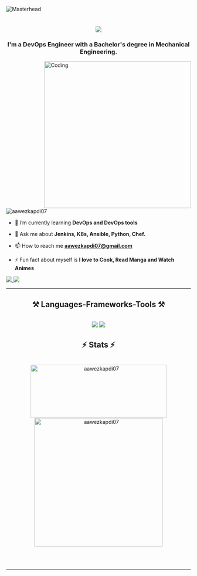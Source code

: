 ![Masterhead](https://media.licdn.com/dms/image/D4D16AQGsSJFemVu44Q/profile-displaybackgroundimage-shrink_350_1400/0/1717805110649?e=1723680000&v=beta&t=_F2uSadR4lg4acWbnnGkEOjyjQwmqV0VJts2d97zJdM)
<h1 align="center">
    <img src="https://readme-typing-svg.herokuapp.com/?font=Righteous&size=35&center=true&vCenter=true&width=500&height=70&duration=4000&lines=Hi+There!+👋;+I'm+Aawez+kapdi!;" />
</h1>
<h3 align="center">I'm a DevOps Engineer with a Bachelor's degree in Mechanical Engineering.</h3>
<img align="right" alt="Coding" width="400" src="https://cdn.dribbble.com/users/1162077/screenshots/3848914/programmer.gif">

<p align="left"> <img src="https://komarev.com/ghpvc/?username=aawezkapdi07&label=Profile%20views&color=0e75b6&style=flat" alt="aawezkapdi07" /> </p>

- 🌱 I’m currently learning **DevOps and DevOps tools**

- 💬 Ask me about **Jenkins, K8s, Ansible, Python, Chef.**

- 📫 How to reach me **aawezkapdi07@gmail.com**

- ⚡ Fun fact about myself is **I love to Cook, Read Manga and Watch Animes**

</div>
 
<div align="left"> 
  <a href="mailto:aawezkapdi07@gmail.com">
    <img src="https://img.shields.io/badge/Gmail-333333?style=for-the-badge&logo=gmail&logoColor=red" />
  </a>
  <a href="https://www.linkedin.com/in/aawez-sabir-kapdi-066979263/" target="_blank">
    <img src="https://img.shields.io/badge/LinkedIn-0077B5?style=for-the-badge&logo=linkedin&logoColor=white" target="_blank" />
  </a>
</div>


<hr/>
 
<h2 align="center">⚒️ Languages-Frameworks-Tools ⚒️</h2>
<br/>
<div align="center">
    <img src="https://skillicons.dev/icons?i=arduino,aws,azure,bash,jenkins,kubernetes,docker,googlecloud,git,github,photoshop,r" />
    <img src="https://skillicons.dev/icons?i=grafana,linux,mongodb,mysql,nginx,nodejs,python,ruby,sklearn,selenium,tensorflow,go" /><br>
</div>


<h2 align="center">⚡ Stats ⚡</h2>
<br>
<div align=center>
    <img width=370 height=145 src="https://github-readme-streak-stats.herokuapp.com/?user=aawezkapdi07&hide=HTML&langs_count=8&layout=compact&theme=react&border_radius=10&size_weight=0.5&count_weight=0.5&exclude_repo=github-readme-stats" alt="aawezkapdi07" />
  <img width=350 src="https://github-readme-stats.vercel.app/api?username=aawezkapdi07&count_private=true&show_icons=true&theme=react&rank_icon=github&border_radius=10" alt="aawezkapdi07" />
  <br/>
  
</div>

<br/><br/>

<hr/>




